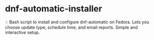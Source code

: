# dnf-automatic-installer
💡 Bash script to install and configure dnf-automatic on Fedora. Lets you choose update type, schedule time, and email reports. Simple and interactive setup.
